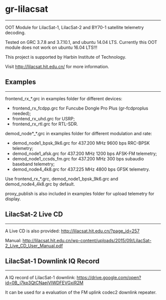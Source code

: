 # gr-lilacsat
---------------------------------------
OOT Module for LilacSat-1, LilacSat-2 and BY70-1 satellite telemetry decoding.

Tested on GRC 3.7.8 and 3.7.10.1, and ubuntu 14.04 LTS. Currently this OOT module does not work on ubuntu 16.04 LTS!!!

This project is supported by Harbin Institute of Technology.

Visit http://lilacsat.hit.edu.cn/ for more information.

## Examples
---------------------------------------
frontend_rx_\*.grc in examples folder for different devices:
* frontend_rx_fcdpp.grc for Funcube Dongle Pro Plus (gr-fcdproplus needed);
* frontend_rx_uhd.grc for USRP;
* frontend_rx_rtl.grc for RTL-SDR.

demod_node\*_\*.grc in examples folder for different modulation and rate:
* demod_node1_bpsk_9k6.grc for 437.200 MHz 9600 bps RRC-BPSK telemetry;
* demod_node1_afsk.grc for 437.200 MHz 1200 bps AFSK-FM telemetry;
* demod_node1_ccsds_fm.grc for 437.200 MHz 300 bps subaudio baseband telemetry;
* demod_node4_4k8.grc for 437.225 MHz 4800 bps GFSK telemetry.
 
Use frontend_rx_\*.grc, demod_node1_bpsk_9k6.grc and demod_node4_4k8.grc by default.

proxy_publish is also included in examples folder for upload telemetry for display.

## LilacSat-2 Live CD
---------------------------------------
A Live CD is also provided: http://lilacsat.hit.edu.cn/?page_id=257

Manual: http://lilacsat.hit.edu.cn/wp-content/uploads/2015/09/LilacSat-2_Live_CD_User_Manual.pdf

## LilacSat-1 Downlink IQ Record
---------------------------------------
A IQ record of LilacSat-1 downlink: https://drive.google.com/open?id=0B_j7kp3QtCNaejVlWDFEVGxiR2M

It can be used for a evaluation of the FM uplink codec2 downlink repeater.
